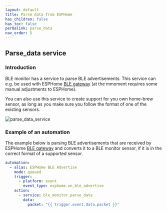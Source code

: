 ```yaml
---
layout: default
title: Parse data from ESPHome
has_children: false
has_toc: false
permalink: parse_data
nav_order: 5
---
```



## Parse_data service


### Introduction

BLE monitor has a service to parse BLE advertisements. This service can e.g. be used with ESPHome [BLE gateway](https://github.com/myhomeiot/esphome-components#ble-gateway) (at the mmoment requires some manual adjustments to ESPHome).

You can also use this service to create support for you own home-brew sensor, as long as you make sure you follow the format of one of the existing sensors.

![parse_data_service]({{site.baseurl}}/assets/images/parse_data_service_screen.png)

### Example of an automation

The example below is parsing BLE advertisements that are received by ESPHome [BLE gateway](https://github.com/myhomeiot/esphome-components#ble-gateway) and converts it to a BLE monitor sensor, if it is in the correct format of a supported sensor. 

```yaml
automation:
  - alias: ESPHome BLE Advertise
    mode: queued
    trigger:
      - platform: event
        event_type: esphome.on_ble_advertise
    action:
      - service: ble_monitor.parse_data
        data:
          packet: "{{ trigger.event.data.packet }}"
```